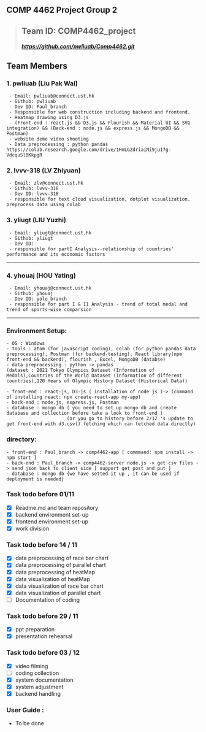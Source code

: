 ## COMP 4462 Project Group 2
>## Team ID: COMP4462_project
>##### https://github.com/pwliuab/Comp4462.git
## Team Members
### 1. pwliuab (Liu Pak Wai)
```
 - Email: pwliuab@connect.ust.hk
 - Github: pwliuab
 - Dev ID: Paul_branch
 - Responsible for web construction including backend and frontend.
 - Heatmap drawing using D3.js
 - (Front-end : react.js && D3.js && Flourish && Material UI && SVG integration) && (Back-end : node.js && express.js && MongoDB && Postman)
 - website demo video shooting
 - Data preprocessing : python pandas https://colab.research.google.com/drive/1HnLGZdriaiNi9juI7g-VdcquSlBKkpgR
```
### 2. lvvv-318 (LV Zhiyuan)
```
 - Email: zlv@connect.ust.hk
 - Github: lvvv-318
 - Dev ID: lvvv-318
 - responsible for text cloud visualization, dotplot visualization. preprocess data using colab
```
### 3. yliugt (LIU Yuzhi)
```
 - Email: yliugt@connect.ust.hk
 - Github: yliugt
 - Dev ID: 
 - responsible for partI Analysis--relationship of countries' performance and its economic factors
```
***
### 4. yhouaj (HOU Yating)
```
 - Email: yhouaj@connect.ust.hk
 - Github: yhouaj
 - Dev ID: yolo_branch
 - responsible for part I & II Analysis - trend of total medal and trend of sports-wise comparsion
```
***
### Environment Setup:
```
- OS : Windows 
- tools : atom (for javascript coding), colab (for python pandas data preprocessing), Postman (for backend-testing), React library(npm front-end && backend), flourish , Excel, MongoDB (databse)
- data preprocessing : python -> pandas 
(dataset : 2021 Tokyo Olympics Dataset (Information of Medals),Countries of the World Dataset (Information of different countries),120 Years of Olympic History Dataset (Historical Data))

- front-end : react-js, D3-js ( installation of node js )-> (command of installing react: npx create-react-app my-app)
- back-end : node.js, express.js, Postman
- database : mongo db ( you need to set up mongo db and create database and collection before take a look to front-end )
                      (or you go to history before 2/12 's update to get front-end with d3.csv() fetching which can fetched data directly)
```
### directory:
```
- front-end : Paul_branch -> comp4462-app [ commmand: npm install -> npm start ] 
- back-end : Paul_branch -> comp4462-server node.js -> get csv files -> send json back to client side [ support get post and put ]
- database : mongo db {we have setted it up , it can be used if deployment is needed}
```
### Task todo before 01/11
- [x] Readme.md and team repository
- [X] backend environment set-up
- [X] frontend environment set-up
- [x] work division 
### Task todo before 14 / 11
- [x] data preprocessing of race bar chart
- [x] data preprocessing of parallel chart
- [x] data preprocessing of heatMap
- [x] data visualization of heatMap
- [x] data visualization of race bar chart
- [x] data visualization of parallel chart
- [ ] Documentation of coding  
### Task todo before 29 / 11
- [x] ppt preparation
- [x] presentation rehearsal
### Task todo before 03 / 12
- [x] video filming 
- [ ] coding collection
- [x] system documentation
- [x] system adjustment
- [x] backend handling
 ### User Guide :
- To be done

